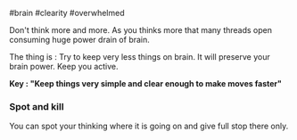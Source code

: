#brain #clearity #overwhelmed 

Don't think more and more. As you thinks more that many threads open consuming huge power drain of brain.

The thing is : Try to keep very less things on brain. It will preserve your brain power. Keep you active.


**Key :  "Keep things very simple and clear enough to make moves faster"**
### Spot and kill

You can spot your thinking where it is going on and give full stop there only.